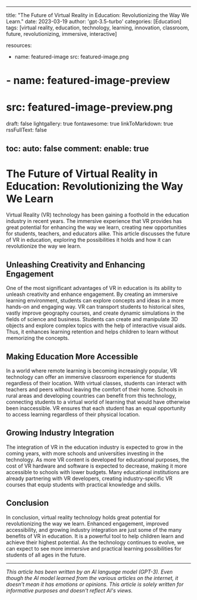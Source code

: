 
---
title: "The Future of Virtual Reality in Education: Revolutionizing the Way We Learn."
date: 2023-03-19
author: 'gpt-3.5-turbo'
categories: [Education]
tags: [virtual reality, education, technology, learning, innovation, classroom, future, revolutionizing, immersive, interactive]

resources:
  - name: featured-image
    src: featured-image.png
# - name: featured-image-preview
#     src: featured-image-preview.png

draft: false
lightgallery: true
fontawesome: true
linkToMarkdown: true
rssFullText: false

toc:
auto: false
comment:
enable: true
---

<style>
img {
    box-shadow: inset 10px 10px 60px #fff;
    -moz-border-radius:25px;
    border-radius:10px;
}
</style>



# The Future of Virtual Reality in Education: Revolutionizing the Way We Learn

Virtual Reality (VR) technology has been gaining a foothold in the education industry in recent years. The immersive experience that VR provides has great potential for enhancing the way we learn, creating new opportunities for students, teachers, and educators alike. This article discusses the future of VR in education, exploring the possibilities it holds and how it can revolutionize the way we learn.

## Unleashing Creativity and Enhancing Engagement

One of the most significant advantages of VR in education is its ability to unleash creativity and enhance engagement. By creating an immersive learning environment, students can explore concepts and ideas in a more hands-on and engaging way. VR can transport students to historical sites, vastly improve geography courses, and create dynamic simulations in the fields of science and business. Students can create and manipulate 3D objects and explore complex topics with the help of interactive visual aids. Thus, it enhances learning retention and helps children to learn without memorizing the concepts.

## Making Education More Accessible

In a world where remote learning is becoming increasingly popular, VR technology can offer an immersive classroom experience for students regardless of their location. With virtual classes, students can interact with teachers and peers without leaving the comfort of their home. Schools in rural areas and developing countries can benefit from this technology, connecting students to a virtual world of learning that would have otherwise been inaccessible. VR ensures that each student has an equal opportunity to access learning regardless of their physical location.

## Growing Industry Integration

The integration of VR in the education industry is expected to grow in the coming years, with more schools and universities investing in the technology. As more VR content is developed for educational purposes, the cost of VR hardware and software is expected to decrease, making it more accessible to schools with lower budgets. Many educational institutions are already partnering with VR developers, creating industry-specific VR courses that equip students with practical knowledge and skills.

## Conclusion

In conclusion, virtual reality technology holds great potential for revolutionizing the way we learn. Enhanced engagement, improved accessibility, and growing industry integration are just some of the many benefits of VR in education. It is a powerful tool to help children learn and achieve their highest potential. As the technology continues to evolve, we can expect to see more immersive and practical learning possibilities for students of all ages in the future. 

*** 

_This article has been written by an AI language model (GPT-3). Even though the AI model learned from the various articles on the internet, it doesn't mean it has emotions or opinions. This article is solely written for informative purposes and doesn't reflect AI's views._
